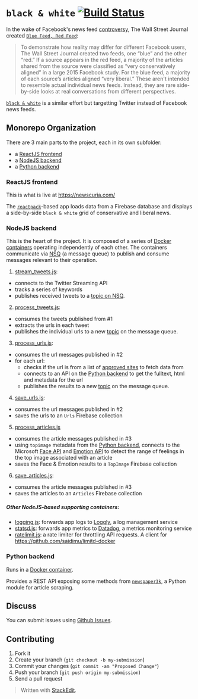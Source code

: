 # `black & white` [![Build Status](https://travis-ci.org/saidimu/blackandwhite.svg?branch=dev)](https://travis-ci.org/saidimu/blackandwhite)

In the wake of Facebook's news feed [controversy](http://www.wsj.com/articles/five-things-to-know-about-facebooks-trending-controversy-1462915385), The Wall Street Journal created [`Blue Feed, Red Feed`](http://graphics.wsj.com/blue-feed-red-feed/):

> To demonstrate how reality may differ for different Facebook users, The Wall Street Journal created two feeds, one “blue” and the other “red.” If a source appears in the red feed, a majority of the articles shared from the source were classified as “very conservatively aligned” in a large 2015 Facebook study. For the blue feed, a majority of each source’s articles aligned “very liberal.” These aren't intended to resemble actual individual news feeds. Instead, they are rare side-by-side looks at real conversations from different perspectives.

[`black & white`](https://newscuria.com/) is a similar effort but targetting Twitter instead of Facebook news feeds.

## Monorepo Organization
There are 3 main parts to the project, each in its own subfolder:

 - a [ReactJS frontend](#reactjs-frontend)
 - a [NodeJS backend](#nodejs-backend)
 - a [Python backend](#python-backend)

### ReactJS frontend
This is what is live at https://newscuria.com/

The [`reactpack`](https://github.com/olahol/reactpack)-based app loads data from a Firebase database and displays a side-by-side `black & white` grid of conservative and liberal news.

### NodeJS backend
This is the heart of the project. It is composed of a series of [Docker containers](https://github.com/saidimu/blackandwhite/blob/dev/urlstream/Dockerfile) operating independently of each other. The containers communicate via [NSQ](http://nsq.io/) (a message queue) to publish and consume messages relevant to their operation.

 1. [stream_tweets.js](https://github.com/saidimu/blackandwhite/blob/dev/urlstream/src/stream_tweets.js):
   - connects to the Twitter Streaming API
   - tracks a series of keywords
   - publishes received tweets to a [topic on NSQ](http://nsq.io/overview/design.html#simplifying-configuration-and-administration).
 2.  [process_tweets.js](https://github.com/saidimu/blackandwhite/blob/dev/urlstream/src/process_tweets.js):
  - consumes the tweets published from #1
  - extracts the urls in each tweet
  - publishes the individual urls to a new [topic](http://nsq.io/overview/design.html#simplifying-configuration-and-administration) on the message queue.
 3. [process_urls.js](https://github.com/saidimu/blackandwhite/blob/dev/urlstream/src/process_urls.js):
   - consumes the url messages published in #2
   - for each url:
	 - checks if the url is from a list of [approved sites](https://github.com/saidimu/blackandwhite/blob/dev/urlstream/src/utils/news_top500.json) to fetch data from
	 - connects to an API on the [Python backend](https://github.com/saidimu/blackandwhite/tree/dev/newspaper) to get the fulltext, html and metadata for the url
	 - publishes the results to a new [topic](http://nsq.io/overview/design.html#simplifying-configuration-and-administration) on the message queue.
 4. [save_urls.js](https://github.com/saidimu/blackandwhite/blob/dev/urlstream/src/save_urls.js):
   - consumes the url messages published in #2
   - saves the urls to an `Urls` Firebase collection
 5. [process_articles.js](https://github.com/saidimu/blackandwhite/blob/dev/urlstream/src/process_articles.js)
   - consumes the article messages published in #3
   - using `topimage` metadata from the [Python backend](https://github.com/saidimu/blackandwhite/tree/dev/newspaper), connects to the Microsoft [Face API](https://www.microsoft.com/cognitive-services/en-us/face-api) and [Emotion API](https://www.microsoft.com/cognitive-services/en-us/emotion-api) to detect the range of feelings in the top image associated with an article
   - saves the Face & Emotion results to a `TopImage` Firebase collection
 6. [save_articles.js](https://github.com/saidimu/blackandwhite/blob/dev/urlstream/src/save_articles.js):
   - consumes the article messages published in #3
   - saves the articles to an `Articles` Firebase collection

##### Other NodeJS-based supporting containers:

  - [logging.js](https://github.com/saidimu/blackandwhite/blob/dev/urlstream/src/logging.js): forwards app logs to [Loggly](https://www.loggly.com/), a log management service
  - [statsd.js](https://github.com/saidimu/blackandwhite/blob/dev/urlstream/src/statsd.js): forwards app metrics to [Datadog](https://www.datadoghq.com/), a metrics monitoring service
  - [ratelimit.js](https://github.com/saidimu/blackandwhite/blob/dev/urlstream/src/ratelimit.js): a rate limiter for throttling API requests. A client for https://github.com/saidimu/limitd-docker


### Python backend
Runs in a [Docker container](https://github.com/saidimu/blackandwhite/blob/dev/newspaper/Dockerfile).

Provides a REST API exposing some methods from [`newspaper3k`](http://newspaper.readthedocs.io/en/latest/), a Python module for article scraping.

## Discuss

You can submit issues using [Github Issues](https://github.com/saidimu/blackandwhite/issues).

## Contributing

1. Fork it
2. Create your branch (`git checkout -b my-submission`)
3. Commit your changes (`git commit -am "Proposed Change"`)
4. Push your branch (`git push origin my-submission`)
5. Send a pull request

> Written with [StackEdit](https://stackedit.io/).
